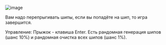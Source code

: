 ![image](https://github.com/user-attachments/assets/2cf8698b-a150-4316-b846-b24e81de543e)

Вам надо перепрыгивать шипы, если вы попадёте на шип, то игра завершится. 

Управление: Прыжок - клавиша Enter.
Есть рандомная генерация шипов (шанс 10%) и рандомная очистка всех шипов (шанс 1%).
